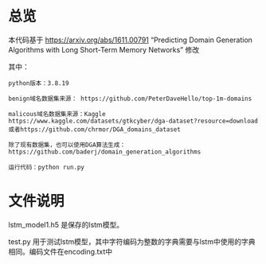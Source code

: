 # 总览
本代码基于 https://arxiv.org/abs/1611.00791 “Predicting Domain Generation Algorithms with Long Short-Term Memory Networks” 修改 

其中：

    python版本：3.8.19

    benign域名数据集来源： https://github.com/PeterDaveHello/top-1m-domains 

    malicous域名数据集来源：Kaggle https://www.kaggle.com/datasets/gtkcyber/dga-dataset?resource=download 或者https://github.com/chrmor/DGA_domains_dataset

    除了现有数据集，也可以使用DGA算法生成： https://github.com/baderj/domain_generation_algorithms
    
    运行代码：python run.py 

# 文件说明

lstm_model1.h5 是保存的lstm模型。

test.py 用于测试lstm模型，其中字符编码为整数的字典需要与lstm中使用的字典相同。编码文件在encoding.txt中
